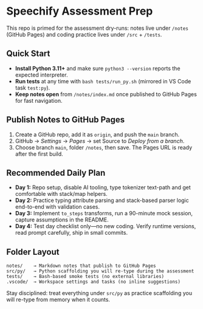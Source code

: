 # Speechify Assessment Prep

This repo is primed for the assessment dry-runs: notes live under `/notes` (GitHub Pages) and coding practice lives under `/src` + `/tests`.

## Quick Start
- **Install Python 3.11+** and make sure `python3 --version` reports the expected interpreter.
- **Run tests** at any time with `bash tests/run_py.sh` (mirrored in VS Code task `test:py`).
- **Keep notes open** from `/notes/index.md` once published to GitHub Pages for fast navigation.

## Publish Notes to GitHub Pages
1. Create a GitHub repo, add it as `origin`, and push the `main` branch.
2. GitHub → *Settings* → *Pages* → set Source to *Deploy from a branch*.
3. Choose branch `main`, folder `/notes`, then save. The Pages URL is ready after the first build.

## Recommended Daily Plan
- **Day 1:** Repo setup, disable AI tooling, type tokenizer text-path and get comfortable with stack/map helpers.
- **Day 2:** Practice typing attribute parsing and stack-based parser logic end-to-end with validation cases.
- **Day 3:** Implement `to_steps` transforms, run a 90-minute mock session, capture assumptions in the README.
- **Day 4:** Test day checklist only—no new coding. Verify runtime versions, read prompt carefully, ship in small commits.

## Folder Layout
```
notes/    → Markdown notes that publish to GitHub Pages
src/py/   → Python scaffolding you will re-type during the assessment
tests/    → Bash-based smoke tests (no external libraries)
.vscode/  → Workspace settings and tasks (no inline suggestions)
```

Stay disciplined: treat everything under `src/py` as practice scaffolding you will re-type from memory when it counts.
